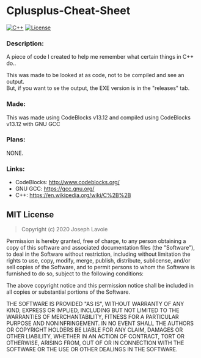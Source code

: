 # Cplusplus-Cheat-Sheet
[![C++](https://img.shields.io/badge/language-C%2B%2B-%23f34b7d.svg?style=plastic)](https://en.wikipedia.org/wiki/C%2B%2B)
[![License](https://img.shields.io/github/license/danielkrupinski/Osiris.svg?style=plastic)](LICENSE)

### Description:
A piece of code I created to help me remember what certain things in C++ do..<br />

This was made to be looked at as code, not to be compiled and see an output.<br />
But, if you want to se the output, the EXE version is in the "releases" tab.

### Made:
This was made using CodeBlocks v13.12 and compiled using CodeBlocks v13.12 with GNU GCC

### Plans:
NONE.

### Links:
* CodeBlocks: http://www.codeblocks.org/
* GNU GCC: https://gcc.gnu.org/
* C++: https://en.wikipedia.org/wiki/C%2B%2B

## MIT License

> Copyright (c) 2020 Joseph Lavoie

Permission is hereby granted, free of charge, to any person obtaining a copy
of this software and associated documentation files (the "Software"), to deal
in the Software without restriction, including without limitation the rights
to use, copy, modify, merge, publish, distribute, sublicense, and/or sell
copies of the Software, and to permit persons to whom the Software is
furnished to do so, subject to the following conditions:

The above copyright notice and this permission notice shall be included in all
copies or substantial portions of the Software.

THE SOFTWARE IS PROVIDED "AS IS", WITHOUT WARRANTY OF ANY KIND, EXPRESS OR
IMPLIED, INCLUDING BUT NOT LIMITED TO THE WARRANTIES OF MERCHANTABILITY,
FITNESS FOR A PARTICULAR PURPOSE AND NONINFRINGEMENT. IN NO EVENT SHALL THE
AUTHORS OR COPYRIGHT HOLDERS BE LIABLE FOR ANY CLAIM, DAMAGES OR OTHER
LIABILITY, WHETHER IN AN ACTION OF CONTRACT, TORT OR OTHERWISE, ARISING FROM,
OUT OF OR IN CONNECTION WITH THE SOFTWARE OR THE USE OR OTHER DEALINGS IN THE
SOFTWARE.
